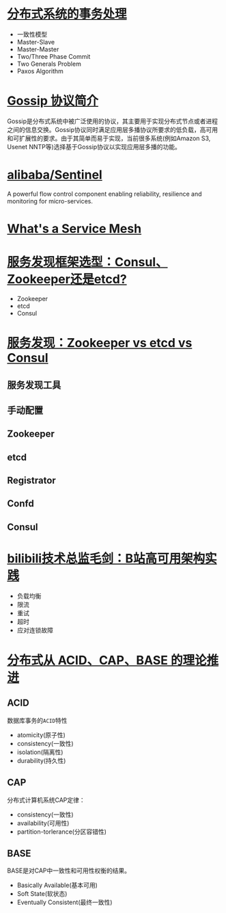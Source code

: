 



# [分布式系统的事务处理](https://coolshell.cn/articles/10910.html)

- 一致性模型
- Master-Slave
- Master-Master
- Two/Three Phase Commit
- Two Generals Problem
- Paxos Algorithm

# [Gossip 协议简介](http://kaiyuan.me/2015/07/08/Gossip/)

Gossip是分布式系统中被广泛使用的协议，其主要用于实现分布式节点或者进程之间的信息交换。Gossip协议同时满足应用层多播协议所要求的低负载，高可用和可扩展性的要求。由于其简单而易于实现，当前很多系统(例如Amazon S3, Usenet NNTP等)选择基于Gossip协议以实现应用层多播的功能。

# [alibaba/Sentinel](https://github.com/alibaba/Sentinel)

A powerful flow control component enabling reliability, resilience and monitoring for micro-services.

# [What's a Service Mesh](https://jimmysong.io/blog/what-is-a-service-mesh/)



# [服务发现框架选型：Consul、Zookeeper还是etcd?](https://www.cnblogs.com/sunsky303/p/11127324.html)

- Zookeeper
- etcd
- Consul

# [服务发现：Zookeeper vs etcd vs Consul](https://technologyconversations.com/2015/09/08/service-discovery-zookeeper-vs-etcd-vs-consul/)

## 服务发现工具

## 手动配置

## Zookeeper



## etcd



## Registrator



## Confd



## Consul





# [bilibili技术总监毛剑：B站高可用架构实践](https://mp.weixin.qq.com/s?__biz=MzI2NDU4OTExOQ==&mid=2247491637&idx=1&sn=33997fbcba394352567c1950ff7dae69&chksm=eaa8fa65dddf7373bdcada20cebbb08e6b5f35c5c99775311adcaa5065f449be71213cda9857&token=6036749&lang=zh_CN#rd)

- 负载均衡
- 限流
- 重试
- 超时
- 应对连锁故障

# [分布式从 ACID、CAP、BASE 的理论推进](https://gocn.vip/topics/10121)

## ACID

数据库事务的```ACID```特性

- atomicity(原子性)
- consistency(一致性)
- isolation(隔离性)
- durability(持久性)

## CAP

分布式计算机系统CAP定律：

- consistency(一致性)
- availability(可用性)
- partition-torlerance(分区容错性)

## BASE

BASE是对CAP中一致性和可用性权衡的结果。

- Basically Available(基本可用)
- Soft State(软状态)
- Eventually Consistent(最终一致性)